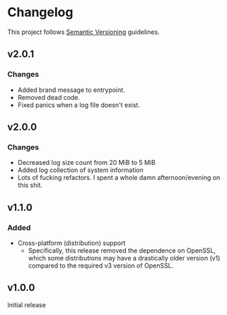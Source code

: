 # Changelog

This project follows [Semantic Versioning](http://semver.org) guidelines.

## v2.0.1

### Changes

- Added brand message to entrypoint.
- Removed dead code.
- Fixed panics when a log file doesn't exist.

## v2.0.0

### Changes

- Decreased log size count from 20 MiB to 5 MiB
- Added log collection of system information
- Lots of fucking refactors. I spent a whole damn afternoon/evening on this shit.

## v1.1.0

### Added

- Cross-platform (distribution) support
    - Specifically, this release removed the dependence on OpenSSL, which some distributions may have a drastically
      older version (v1) compared to the required v3 version of OpenSSL.

## v1.0.0

Initial release